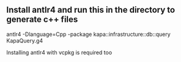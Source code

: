 ## Install antlr4 and run this in the directory to generate c++ files

antlr4 -Dlanguage=Cpp  -package kapa::infrastructure::db::query KapaQuery.g4


Installing antlr4 with vcpkg is required too